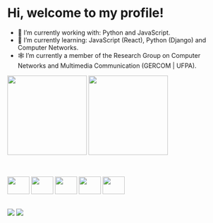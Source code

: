 <h1> Hi, welcome to my profile! </h1>

- 🔭 I’m currently working with: Python and JavaScript.
- 🌱 I’m currently learning: JavaScript (React), Python (Django) and Computer Networks. 
- 🕸️ I’m currently a member of the Research Group on Computer Networks and Multimedia Communication (GERCOM | UFPA).

<div style="display:inline-block; align-items:center;">
  <a href="https://github.com/caiojulio?tab=repositories"><img height=180px src="https://github-readme-stats.vercel.app/api?username=caiojulio&show_icons=true&theme=dracula"></a>
  <a href="https://github.com/caiojulio"><img height=180px src="https://github-readme-stats.vercel.app/api/top-langs/?username=caiojulio&layout=compact&theme=dracula"></a>
</div>

##

<div align="center" style="display:inline-block;">
  <br>
  <img height="40" width="50" src="https://cdn.jsdelivr.net/gh/devicons/devicon/icons/javascript/javascript-original.svg" />
  <img height="40" width="50" src="https://cdn.jsdelivr.net/gh/devicons/devicon/icons/python/python-original-wordmark.svg" />
  <img height="40" width="50" src="https://cdn.jsdelivr.net/gh/devicons/devicon/icons/django/django-plain.svg" />
  <img height="40" width="50" src="https://cdn.jsdelivr.net/gh/devicons/devicon/icons/cplusplus/cplusplus-original.svg" />
  <img height="40" width="50" src="https://cdn.jsdelivr.net/gh/devicons/devicon/icons/react/react-original.svg" />
</div>

## 
<div style="display:inline-block;">
  <a href="https://mail.google.com/mail/u/0/?pli=1#inbox" target="_blank"><img src="https://img.shields.io/badge/Gmail-D14836?style=for-the-badge&logo=gmail&logoColor=white"></a>
  <a href="https://www.linkedin.com/in/caiojs/" target="_blank"><img src="https://img.shields.io/badge/LinkedIn-0077B5?style=for-the-badge&logo=linkedin&logoColor=white"></a>
</div>
